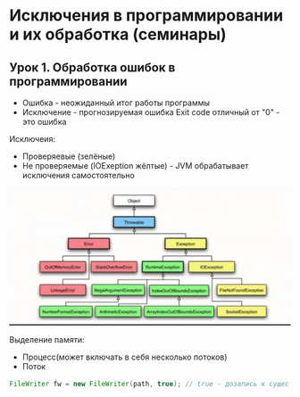 # Исключения в программировании и их обработка (семинары)
## Урок 1. Обработка ошибок в программировании
* Ошибка - неожиданный итог работы программы
* Исключение - прогнозируемая ошибка
Exit code отличный от "0" - это ошибка

Исключеия:
* Проверяевые (зелёные)
* Не проверяемые (IOExeption жёлтые) - JVM обрабатывает исключения самостоятельно

![schem.png](schem.png)

Выделение памяти:
* Процесс(может включать в себя несколько потоков)
* Поток
```java
FileWriter fw = new FileWriter(path, true); // true - дозапись к существующему
```